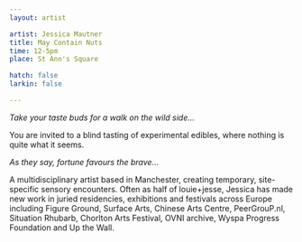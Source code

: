 ```yaml
---
layout: artist

artist: Jessica Mautner
title: May Contain Nuts
time: 12-5pm
place: St Ann's Square

hatch: false
larkin: false

---
```


*Take your taste buds for a walk on the wild side...*   

You are invited to a blind tasting of experimental edibles, where nothing is quite what it seems.     

*As they say, fortune favours the brave...*	

A multidisciplinary artist based in Manchester, creating temporary, site-specific sensory encounters. Often as half of louie+jesse, Jessica has made new work in juried residencies, exhibitions and festivals across Europe including Figure Ground, Surface Arts, Chinese Arts Centre, PeerGrouP.nl, Situation Rhubarb, Chorlton Arts Festival, OVNI archive, Wyspa Progress Foundation and Up the Wall.

